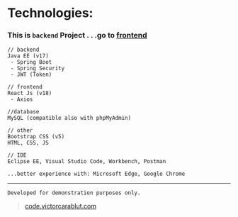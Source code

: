 # Technologies:

### This is `backend` Project . . .go to [frontend](https://code.victorcarablut.com)

```
// backend
Java EE (v17)
 - Spring Boot
 - Spring Security
 - JWT (Token)
```

```
// frontend
React Js (v18)
 - Axios
```

```
//database
MySQL (compatible also with phpMyAdmin)
```

```
// other
Bootstrap CSS (v5)
HTML, CSS, JS
```

```
// IDE
Eclipse EE, Visual Studio Code, Workbench, Postman

...better experience with: Microsoft Edge, Google Chrome
```

___

`Developed for demonstration purposes only.`

> [code.victorcarablut.com](https://code.victorcarablut.com)
